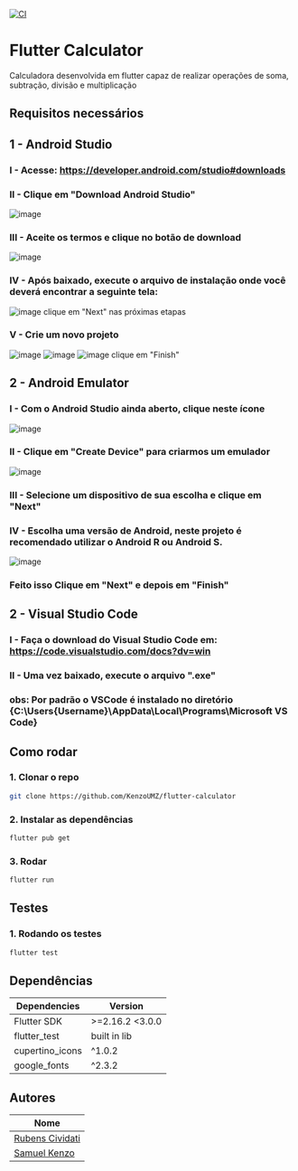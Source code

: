 [![CI](https://github.com/KenzoUMZ/flutter-calculator/actions/workflows/CI.yml/badge.svg?branch=main)](https://github.com/KenzoUMZ/flutter-calculator/actions/workflows/CI.yml)

# Flutter Calculator
Calculadora desenvolvida em flutter capaz de realizar operações de soma, subtração, divisão e multiplicação
## Requisitos necessários

## 1 - Android Studio
### I - Acesse: https://developer.android.com/studio#downloads
### II - Clique em "Download Android Studio"
![image](https://user-images.githubusercontent.com/49520709/174870740-19c084d2-8501-46be-9a66-08f0a4938d49.png)
### III - Aceite os termos  e clique no botão de download
![image](https://user-images.githubusercontent.com/49520709/174870923-a6035d58-aac9-4695-a1b5-80061f70c7ae.png)
### IV - Após baixado, execute o arquivo de instalação onde você deverá encontrar a seguinte tela: 
![image](https://user-images.githubusercontent.com/49520709/174871483-55b1ab12-b17a-4c4b-b7d1-c92f1a326a14.png)
clique em "Next" nas próximas etapas
### V - Crie um novo projeto
![image](https://user-images.githubusercontent.com/49520709/174872278-6149f9b3-9453-4e97-8c6d-7265b88c9b58.png)
![image](https://user-images.githubusercontent.com/49520709/174872431-473f3dab-b6f3-422a-832d-dab16d5f5557.png)
![image](https://user-images.githubusercontent.com/49520709/174872576-d23ea624-3eb7-4c6f-896d-f1b6bada940e.png)
clique em "Finish"
## 2 - Android Emulator
### I - Com o Android Studio ainda aberto, clique neste ícone
![image](https://user-images.githubusercontent.com/49520709/174873179-e7ee4149-e8d3-4798-ad38-97344ea6c01d.png)
### II - Clique em "Create Device" para criarmos um emulador
![image](https://user-images.githubusercontent.com/49520709/174873377-b2a8945c-4f6c-4beb-941d-5a3c30ac1679.png)
### III - Selecione um dispositivo de sua escolha e clique em "Next"
### IV - Escolha uma versão de Android, neste projeto é recomendado utilizar o Android R ou Android S.
![image](https://user-images.githubusercontent.com/49520709/174873998-dcf24293-2e1f-47e5-8461-422c595b1de0.png)
### Feito isso Clique em "Next" e depois em "Finish" 

## 2 - Visual Studio Code
### I - Faça o download do Visual Studio Code em: https://code.visualstudio.com/docs?dv=win
### II - Uma vez baixado, execute o arquivo ".exe"
### obs: Por padrão o VSCode é instalado no diretório {C:\Users\{Username}\AppData\Local\Programs\Microsoft VS Code}



## Como rodar
### 1. Clonar o repo
```bash
git clone https://github.com/KenzoUMZ/flutter-calculator
```

### 2. Instalar as dependências
```bash
flutter pub get
```

### 3. Rodar
```bash
flutter run
```

## Testes
### 1. Rodando os testes
```bash
flutter test
```

## Dependências

| **Dependencies** | **Version**  |
|------------------|--------------|
| Flutter SDK      | >=2.16.2 <3.0.0  |
| flutter_test     | built in lib |
|cupertino_icons   | ^1.0.2       |
| google_fonts     | ^2.3.2      |

## Autores

| **Nome**        |
|-----------------|
| [Rubens Cividati](https://github.com/cividati) |
| [Samuel Kenzo](https://github.com/KenzoUMZ)    |
